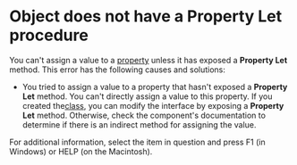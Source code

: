 
# Object does not have a Property Let procedure

You can't assign a value to a [property](b8bdf64f-5920-1ae9-16d0-b26d09524a30.md) unless it has exposed a **Property Let** method. This error has the following causes and solutions:



- You tried to assign a value to a property that hasn't exposed a  **Property Let** method. You can't directly assign a value to this property. If you created the[class](b8bdf64f-5920-1ae9-16d0-b26d09524a30.md), you can modify the interface by exposing a  **Property Let** method. Otherwise, check the component's documentation to determine if there is an indirect method for assigning the value.
    

For additional information, select the item in question and press F1 (in Windows) or HELP (on the Macintosh).
